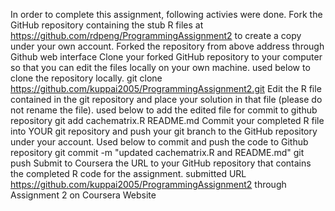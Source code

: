 In order to complete this assignment, following activies were done.
Fork the GitHub repository containing the stub R files at https://github.com/rdpeng/ProgrammingAssignment2 to create a copy under your own account.
Forked the repository from above address through Github web interface
Clone your forked GitHub repository to your computer so that you can edit the files locally on your own machine.
used below to clone the repository locally.
git clone https://github.com/kuppai2005/ProgrammingAssignment2.git
Edit the R file contained in the git repository and place your solution in that file (please do not rename the file).
used below to add the edited file for commit to github repository
git add cachematrix.R README.md
Commit your completed R file into YOUR git repository and push your git branch to the GitHub repository under your account.
Used below to commit and push the code to Github repository
git commit -m "updated cachematrix.R and README.md"
git push
Submit to Coursera the URL to your GitHub repository that contains the completed R code for the assignment.
submitted URL https://github.com/kuppai2005/ProgrammingAssignment2 through Assignment 2 on Coursera Website
